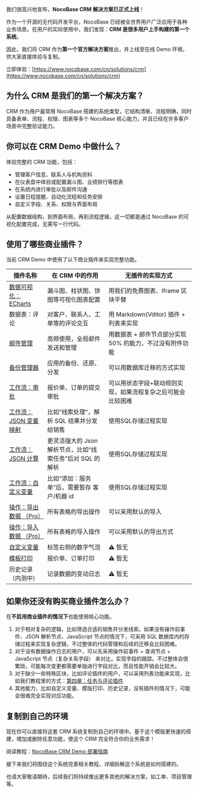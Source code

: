 我们很高兴地宣布，**NocoBase CRM  解决方案已正式上线**！

作为一个开源的无代码开发平台，NocoBase 已经被全世界用户广泛应用于各种业务场景。在用户的实际使用中，我们发现：**CRM 是很多用户上手构建的第一个系统**。

因此，我们将 CRM 作为**第一个官方解决方案**推出，并上线至在线 Demo 环境，供大家直接体验与复制。

立即体验：[https://www.nocobase.com/cn/solutions/crm](https://www.nocobase.com/cn/solutions/crm)

## 为什么 CRM 是我们的第一个解决方案？

CRM 作为用户最常用 NocoBase 搭建的系统类型，它结构清晰、流程明确，同时具备表单、流程、权限、图表等多个 NocoBase 核心能力，并且已经在许多客户场景中完整验证能力。

## 你可以在 CRM Demo 中做什么？

体验完整的 CRM 功能，包括：

* 管理客户信息、联系人与机构资料
* 在仪表盘中体验或配置漏斗图、业绩排行等图表
* 在系统内进行审批以及邮件沟通
* 设置日程提醒、自动化流程和任务安排
* 自定义字段、关系、权限与界面布局

从配置数据结构，到界面布局，再到流程逻辑，这一切都是通过 NocoBase 的可视化配置完成，无需写一行代码。

## 使用了哪些商业插件？

当前 CRM Demo 中使用了以下商业插件来实现完整功能。


| 插件名称                                                                                            | 在 CRM 中的作用                                             | 无插件的实现方式                                            |
| --------------------------------------------------------------------------------------------------- | ----------------------------------------------------------- | ----------------------------------------------------------- |
| [数据可视化：ECharts](https://docs-cn.nocobase.com/handbook/data-visualization-echarts)             | 漏斗图、柱状图、饼图等可视化图表配置                        | 用我们的免费图表、iframe 区块平替                           |
| 数据表：评论                                                                                        | 对客户、联系人、工单等的评论交互                            | 用 Markdown(Vditor) 插件 + 列表来实现                       |
| [邮件管理](https://docs-cn.nocobase.com/handbook/email-manager/usage-admin)                         | 高频使用，全局邮件发送和管理                                | 用数据表 + 邮件节点部分实现 50% 的能力，不过没有附件功能    |
| [备份管理器](https://docs-cn.nocobase.com/handbook/backups)                                         | 应用的备份、还原、分发                                      | 可以用数据库迁移的方式实现                                  |
| [工作流：审批](https://docs-cn.nocobase.com/handbook/workflow/triggers/approval)                    | 报价单、订单的提交审批                                      | 可以用状态字段+联动规则实现，如果流程复杂之后可能会比较困难 |
| [工作流：JSON 变量映射](https://docs-cn.nocobase.com/handbook/workflow/nodes/json-variable-mapping) | 比如“线索处理”，解析 SQL 结果并分发给销售                 | 使用SQL存储过程实现                                         |
| [工作流：JSON 计算](https://docs-cn.nocobase.com/handbook/workflow/nodes/json-query)                | 更灵活强大的 Json 解析节点，比如“线索任务”后对 SQL 的解析 | 使用SQL存储过程实现                                         |
| [工作流：自定义变量](https://docs-cn.nocobase.com/handbook/workflow/nodes/variable)                 | 比如“添加：服务单”后，需要暂存 客户/机器 id               | 使用SQL存储过程实现                                         |
| [操作：导出数据 （Pro）](https://docs-cn.nocobase.com/handbook/action-export-pro)                   | 所有表格的导出操作                                          | 可以采用默认的导入                                          |
| [操作：导入数据 （Pro）](https://docs-cn.nocobase.com/handbook/action-import-pro)                   | 所有表格的导入操作                                          | 可以采用默认的导出方式                                      |
| [自定义变量](https://docs-cn.nocobase.com/handbook/custom-variables)                                | 标签右侧的数字气泡                                          | ⚠️ 暂无                                                   |
| [模板打印](https://docs-cn.nocobase.com/handbook/action-template-print)                             | 报价单、订单打印                                            | ⚠️ 暂无                                                   |
| 历史记录（内测中）                                                                                  | 记录数据的变动日志                                          | ⚠️ 暂无                                                   |

## 如果你还没有购买商业插件怎么办？

在**不启用商业插件的情况下**也能使用核心功能。

1. 对于相对复杂的逻辑，比如筛选合适的销售并分发线索。如果没有操作前事件、JSON 解析节点、JavaScript 节点的情况下，可采用 SQL 数据库内的存储过程来实现复杂逻辑，不过整体的代码管理和后续的迁移会比较困难。
2. 对于没有数据操作日志的用户，可以先采用操作前事件 + 查询节点 + JavaScript 节点（复杂关系字段） 来对比，实现字段的跟踪。不过整体会很繁琐，可能每次变更都需要单独进行字段对比，而且性能开销会比较大。
3. 对于缺少一些特殊区块，比如评论插件的用户，可以采用列表功能来实现，比如我们教程里的方式：[第四章：任务与评论插件](https://www.nocobase.com/cn/tutorials/task-tutorial-plugin-use#422-%E6%96%B9%E6%B3%95%E4%BA%8C%E8%87%AA%E5%AE%9A%E4%B9%89%E8%AF%84%E8%AE%BA%E8%A1%A8)
4. 其他能力，比如自定义变量、模版打印、历史记录，没有插件的情况下，可能会很难完全实现对应功能。

## 复制到自己的环境

现在你可以直接将这套 CRM 系统复制到自己的环境中。基于这个模版更快速的搭建，增加或删除任意功能，使这个 CRM 完全符合你的业务需求！

阅读教程：[NocoBase CRM Demo 部署指南](https://www.nocobase.com/cn/tutorials/nocobase-crm-demo-deployment-guide)

接下来我们将围绕这个系统完善相关教程，详细拆解这个系统是如何搭建的。

也请大家敬请期待，后续我们将持续推出更多其他的解决方案，如工单、项目管理等。
